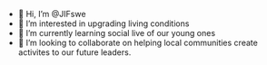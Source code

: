 - 👋 Hi, I’m @JIFswe
- 👀 I’m interested in upgrading living conditions
- 🌱 I’m currently learning social live of our young ones
- 💞️ I’m looking to collaborate on helping local communities create activites to our future leaders.
